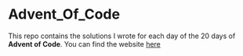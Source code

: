 # Advent_Of_Code
This repo contains the solutions I wrote for each day of the 20 days of **Advent of Code**. You can find the website [here](http://adventofcode.com)
